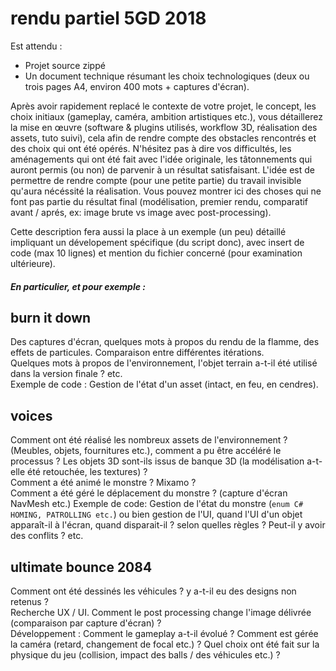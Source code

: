 # rendu partiel 5GD 2018

Est attendu : 
- Projet source zippé
- Un document technique résumant les choix technologiques (deux ou trois pages A4, environ 400 mots + captures d'écran).

Après avoir rapidement replacé le contexte de votre projet, le concept, les choix initiaux (gameplay, caméra, ambition artistiques etc.), vous détaillerez la mise en œuvre (software & plugins utilisés, workflow 3D, réalisation des assets, tuto suivi), cela afin de rendre compte des obstacles rencontrés et des choix qui ont été opérés. N'hésitez pas à dire vos difficultés, les aménagements qui ont été fait avec l'idée originale, les tâtonnements qui auront permis (ou non) de parvenir à un résultat satisfaisant. L'idée est de permettre de rendre compte (pour une petite partie) du travail invisible qu'aura nécéssité la réalisation. Vous pouvez montrer ici des choses qui ne font pas partie du résultat final (modélisation, premier rendu, comparatif avant / aprés, ex: image brute vs image avec post-processing).

Cette description fera aussi la place à un exemple (un peu) détaillé impliquant un dévelopement spécifique (du script donc), avec insert de code (max 10 lignes) et mention du fichier concerné (pour examination ultérieure).

##### En particulier, et pour exemple :

## burn it down
Des captures d'écran, quelques mots à propos du rendu de la flamme, des effets de particules. Comparaison entre différentes itérations.   
Quelques mots à propos de l'environnement, l'objet terrain a-t-il été utilisé dans la version finale ? etc.  
Exemple de code : Gestion de l'état d'un asset (intact, en feu, en cendres).

## voices
Comment ont été réalisé les nombreux assets de l'environnement ? (Meubles, objets, fournitures etc.), comment a pu être accéléré le processus ? Les objets 3D sont-ils issus de banque 3D (la modélisation a-t-elle été retouchée, les textures) ?  
Comment a été animé le monstre ? Mixamo ?   
Comment a été géré le déplacement du monstre ? (capture d'écran NavMesh etc.)
Exemple de code: Gestion de l'état du monstre (`enum C# HOMING, PATROLLING etc.`) ou bien gestion de l'UI, quand l'UI d'un objet apparaît-il à l'écran, quand disparait-il ? selon quelles règles ? Peut-il y avoir des conflits ? etc.

## ultimate bounce 2084
Comment ont été dessinés les véhicules ? y a-t-il eu des designs non retenus ?  
Recherche UX / UI. Comment le post processing change l'image délivrée (comparaison par capture d'écran) ?  
Développement : Comment le gameplay a-t-il évolué ? Comment est gérée la caméra (retard, changement de focal etc.) ? Quel choix ont été fait sur la physique du jeu (collision, impact des balls / des véhicules etc.) ?
